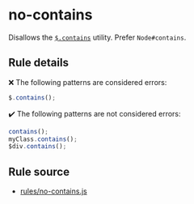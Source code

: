 # no-contains

Disallows the [`$.contains`](https://api.jquery.com/jQuery.contains/) utility. Prefer `Node#contains`.

## Rule details

❌ The following patterns are considered errors:
```js
$.contains();
```

✔️ The following patterns are not considered errors:
```js
contains();
myClass.contains();
$div.contains();
```
## Rule source

* [rules/no-contains.js](../src/rules/no-contains.js)
